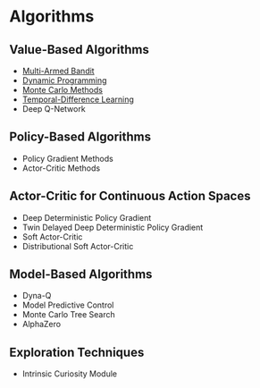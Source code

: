 # Algorithms

## Value-Based Algorithms

- [Multi-Armed Bandit](./multi_armed_bandit)
- [Dynamic Programming](./dynamic_programming)
- [Monte Carlo Methods](./monte_carlo_methods)
- [Temporal-Difference Learning](./temporal_difference_learning)
- Deep Q-Network

## Policy-Based Algorithms

- Policy Gradient Methods
- Actor-Critic Methods

## Actor-Critic for Continuous Action Spaces

- Deep Deterministic Policy Gradient
- Twin Delayed Deep Deterministic Policy Gradient
- Soft Actor-Critic
- Distributional Soft Actor-Critic

## Model-Based Algorithms

- Dyna-Q
- Model Predictive Control
- Monte Carlo Tree Search
- AlphaZero

## Exploration Techniques

- Intrinsic Curiosity Module
